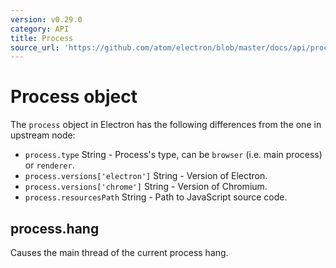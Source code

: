 ```yaml
---
version: v0.29.0
category: API
title: Process
source_url: 'https://github.com/atom/electron/blob/master/docs/api/process.md'
---
```


# Process object

The `process` object in Electron has the following differences from the one in
upstream node:

* `process.type` String - Process's type, can be `browser` (i.e. main process) or `renderer`.
* `process.versions['electron']` String - Version of Electron.
* `process.versions['chrome']` String - Version of Chromium.
* `process.resourcesPath` String - Path to JavaScript source code.

## process.hang

Causes the main thread of the current process hang.
